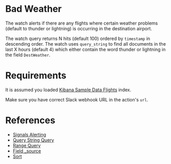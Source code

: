 # Bad Weather

The watch alerts if there are any flights where certain weather problems (default to thunder or lightning) is occurring in the destination airport.

The watch query returns N hits (default 100) ordered by `timestamp` in descending order. The watch uses `query_string` to find all documents in the last X hours (default 4) which either contain the word thunder or lightning in the field `DestWeather`.

# Requirements

It is assumed you loaded [Kibana Sample Data Flights](https://www.elastic.co/guide/en/kibana/current/add-sample-data.html) index.

Make sure you have correct Slack webhook URL in the action's `url`.

# References

* [Signals Alerting](https://docs.search-guard.com/latest/elasticsearch-alerting-getting-started)
* [Query String Query](https://www.elastic.co/guide/en/elasticsearch/reference/current/query-dsl-query-string-query.html)
* [Range Query](https://www.elastic.co/guide/en/elasticsearch/reference/current/query-dsl-range-query.html)
* [Field _source](https://www.elastic.co/guide/en/elasticsearch/reference/current/mapping-source-field.html#include-exclude)
* [Sort](https://www.elastic.co/guide/en/elasticsearch/reference/current/search-request-body.html#request-body-search-sort)
